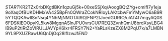 $START$KR2TZx0rbDKgtlBKn1qzuGj5k+00xeSSjXq/AoogBQtZYg+omifI7y1eja9oXaqOfBUKDHMxVA425BpFn0QWraZCokNRIoyLAKtcbwFmYMywO6aB9R5YTQQKAwIlSnNsq4YNhMjNMOTAt9D/FNP2tJoedGURtO/ulAT4f7mgyAQ0S6FDSKIEOOpyKL5kw8MgqnASlnJPU0vrsCUi7REQ3ZvnhQmU8brdXsyLBG4lB9uP2tiRtZoVIRULJAVYpK6Ixr4FRSY7N2+YaRLsKzeZX8M2PqU7x/a7LMBN9YL9PXUZRawU6QnDjOq28lfIzwJf$END$